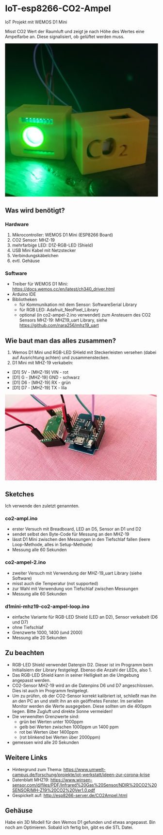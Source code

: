 # IoT-esp8266-CO2-Ampel
IoT Projekt mit WEMOS D1 Mini

Misst CO2 Wert der Raumluft und zeigt je nach Höhe des Wertes eine Ampelfarbe an. Diese signalisiert, ob gelüftet werden muss.

![Ampel in §d-gedruckten Gehäuse](co2ampel-3.jpg?raw=true)

## Was wird benötigt?
### Hardware
1. Mikrocontroller: WEMOS D1 Mini (ESP8266 Board)
2. CO2 Sensor: MHZ-19
3. mehrfarbige LED: D1Z-RGB-LED (Shield)
4. USB Mini Kabel mit Netzstecker
5. Verbindungskäbelchen
6. evtl. Gehäuse

### Software
* Treiber für WEMOS D1 Mini: https://docs.wemos.cc/en/latest/ch340_driver.html
* Arduino IDE
* Bibliotheken
  * für Kommunikation mit dem Sensor: SoftwareSerial Library
  * für RGB LED: Adafruit_NeoPixel_Library
  * optional (in co2-ampel-2.ino verwendet) zum Ansteuern des CO2 Sensors MHZ-19: MHZ19_uart Library, siehe https://github.com/nara256/mhz19_uart

## Wie baut man das alles zusammen?
1. Wemos D1 Mini und RGB-LED SHield mit Steckerleisten versehen (dabei auf Ausrichtung achten) und zusammenstecken.
2. D1 Mini mit MHZ-19 verkabeln:
  * [D1] 5V - [MHZ-19] VIN - rot
  * [D1] G  - [MHZ-19] GND - schwarz
  * [D1] D6 - [MHZ-19] RX  - grün
  * [D1] D7 - [MHZ-19] TX  - lila
  
![Verkabelung](Verkabelung.jpg?raw=true)

## Sketches
Ich verwende den zuletzt genannten.

### co2-ampl.ino
* erster Versuch mit Breadboard, LED an D5, Sensor an D1 und D2
* sendet selbst den Byte-Code für Messung an den MHZ-19
* lässt D1 Mini zwischen den Messungen in den Tiefschlaf fallen (leere Loop-Methode, alles in Setup-Methode)
* Messung alle 60 Sekunden
### co2-ampel-2.ino
* zweiter Versuch mit Verwendung der MHZ-19_uart Library (siehe Software)
* misst auch die Temperatur (not supported)
* zur Wahl mit Verwendung von Tiefschlaf zwischen Messungen
* Messung alle 60 Sekunden
### d1mini-mhz19-co2-ampel-loop.ino
* einfache Variante für RGB-LED Shield (LED an D2), Sensor verkabelt (D6 und D7)
* ohne Tiefschlaf
* Grenzwerte 1000, 1400 (und 2000)
* Messung alle 20 Sekunden

## Zu beachten
* RGB-LED Shield verwendet Datenpin D2. Dieser ist im Programm beim Initialisiern der Library festgelegt. Ebenso die Anzahl der LEDs, also 1.
* Das RGB-LED Shield kann in seiner Helligkeit an die Umgebung angepasst werden.
* CO2-Sensor MHZ-19 wird an die Datenpins D6 und D7 angeschlossen. Dies ist auch im Programm festgelegt.
* Um zu prüfen, ob der CO2-Sensor korrekt kalibriert ist, schließt man ihn an den PC an und stellt ihn an ein geöffnetes Fenster. Im seriellen Monitor werden die Werte ausgegeben. Diese sollten um die 400ppm liegen. Bitte Zugluft und direkte Sonne vermeiden! 
* Die verwendten Grenzwerte sind: 
  * grün bei Werten unter 1000ppm
  * gelb bei Werten zwischen 1000ppm un 1400 ppm
  * rot bei Werten über 1400ppm
  * (rot blinkend bei Werten über 2000ppm)
* gemessen wird alle 20 Sekunden

## Weitere Links
* Hintergrund zum Thema: https://www.umwelt-campus.de/forschung/projekte/iot-werkstatt/ideen-zur-corona-krise
* Datenblatt MHZ19: https://www.winsen-sensor.com/d/files/PDF/Infrared%20Gas%20Sensor/NDIR%20CO2%20SENSOR/MH-Z19%20CO2%20Ver1.0.pdf
* Gespickelt auf: http://esp8266-server.de/CO2Ampel.html

## Gehäuse
Habe ein 3D Modell für den Wemos D1 gefunden und etwas angepasst. Bin noch am Optimieren. Sobald ich fertig bin, gibt es die STL Datei.